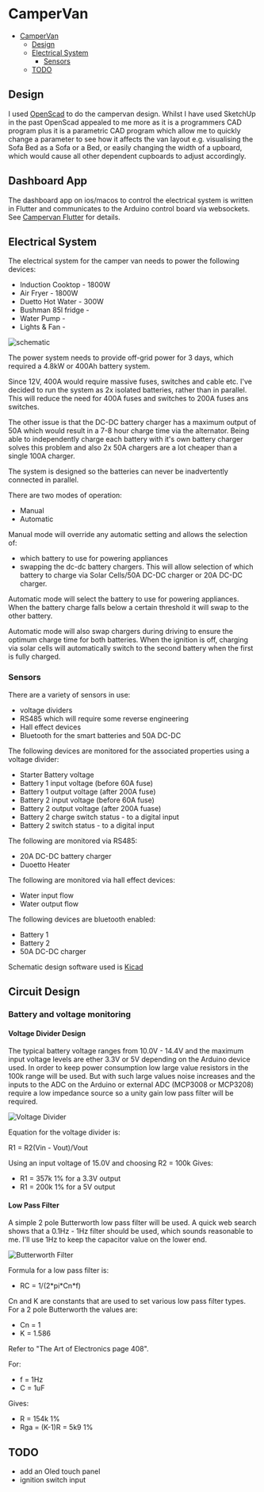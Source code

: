 # CamperVan

<!--toc:start-->
- [CamperVan](#campervan)
  - [Design](#design)
  - [Electrical System](#electrical-system)
    - [Sensors](#sensors)
  - [TODO](#todo)
<!--toc:end-->

## Design
I used [OpenScad](https://openscad.org/) to do the campervan design. Whilst I have used SketchUp in the past OpenScad appealed to me more as it is a programmers CAD program plus it is a parametric CAD program which allow me to quickly change a parameter to see how it affects the van layout e.g. visualising the Sofa Bed as a Sofa or a Bed, or easily changing the width of a upboard, which would cause all other dependent cupboards to adjust accordingly.

## Dashboard App
The dashboard app on ios/macos to control the electrical system is written in Flutter and communicates to the Arduino control board via websockets. See [Campervan Flutter](https://github.com/akladnig/campervan_flutter) for details.

## Electrical System

The electrical system for the camper van needs to power the following devices:
- Induction Cooktop - 1800W
- Air Fryer - 1800W
- Duetto Hot Water - 300W
- Bushman 85l fridge -
- Water Pump -
- Lights & Fan - 

![schematic](electrical/schematic.png)

The power system needs to provide off-grid power for 3 days, which required a 4.8kW or 400Ah battery system.

Since 12V, 400A would require massive fuses, switches and cable etc. I've decided to run the system as 2x isolated batteries, rather than in parallel. This will reduce the need for 400A fuses and switches to 200A fuses ans switches.

The other issue is that the DC-DC battery charger has a maximum output of 50A which would result in a 7-8 hour charge time via the alternator. Being able to independently charge each battery with it's own battery charger solves this problem and also 2x 50A chargers are a lot cheaper than a single 100A charger.

The system is designed so the batteries can never be inadvertently connected in parallel.

There are two modes of operation:
- Manual
- Automatic

Manual mode will override any automatic setting and allows the selection of:
- which battery to use for powering appliances
- swapping the dc-dc battery chargers. This will allow selection of which battery to charge via Solar Cells/50A DC-DC charger or 20A DC-DC charger.

Automatic mode will select the battery to use for powering appliances. When the battery charge falls below a certain threshold it will swap to the other battery.

Automatic mode will also swap chargers during driving to ensure the optimum charge time for both batteries. When the ignition is off, charging via solar cells will automatically switch to the second battery when the first is fully charged.

### Sensors
There are a variety of sensors in use:
- voltage dividers
- RS485 which will require some reverse engineering
- Hall effect devices
- Bluetooth for the smart batteries and 50A DC-DC

The following devices are monitored for the associated properties using a voltage divider:
- Starter Battery voltage
- Battery 1 input voltage (before 60A fuse)
- Battery 1 output voltage (after 200A fuse)
- Battery 2 input voltage (before 60A fuse)
- Battery 2 output voltage (after 200A fuase)
- Battery 2 charge switch status - to a digital input
- Battery 2 switch status - to a digital input

The following are monitored via RS485:
- 20A DC-DC battery charger
- Duoetto Heater

The following are monitored via hall effect devices:
- Water input flow
- Water output flow

The following devices are bluetooth enabled:
- Battery 1
- Battery 2
- 50A DC-DC charger

Schematic design software used is [Kicad](https://www.kicad.org/)

## Circuit Design
### Battery and voltage monitoring
#### Voltage Divider Design
The typical battery voltage ranges from 10.0V - 14.4V and the maximum input voltage levels are ether 3.3V or 5V depending on the Arduino device used.
In order to keep power consumption low large value resistors in the 100k range will be used. But with such large values noise increases and the inputs to the ADC on the Arduino or external ADC (MCP3008 or MCP3208) require a low impedance source so a unity gain low pass filter will be required.

![Voltage Divider](electrical/divider.png)

Equation for the voltage divider is:

R1 = R2(Vin - Vout)/Vout

Using an input voltage of 15.0V and choosing R2 = 100k
Gives:

- R1 = 357k 1% for a 3.3V output
- R1 = 200k 1% for a 5V output

#### Low Pass Filter
A simple 2 pole Butterworth low pass filter will be used.
A quick web search shows that a 0.1Hz - 1Hz filter should be used, which sounds reasonable to me. I'll use 1Hz to keep the capacitor value on the lower end.

![Butterworth Filter](electrical/butterworth.png)

Formula for a low pass filter is:
- RC = 1/(2\*pi\*Cn\*f)

Cn and K are constants that are used to set various low pass filter types. For a 2 pole Butterworth the values are:
- Cn = 1
- K = 1.586

Refer to "The Art of Electronics page 408".

For:
- f = 1Hz
- C = 1uF

Gives:
- R = 154k 1%
- Rga = (K-1)R = 5k9 1% 

## TODO
 - add an Oled touch panel
 - ignition switch input




